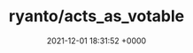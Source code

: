 ---
title: "ryanto/acts_as_votable"
link: "https://github.com/ryanto/acts_as_votable"
date: "2021-12-01 18:31:52 +0000"
description: "Votable ActiveRecord for Rails"
category: "github"
---